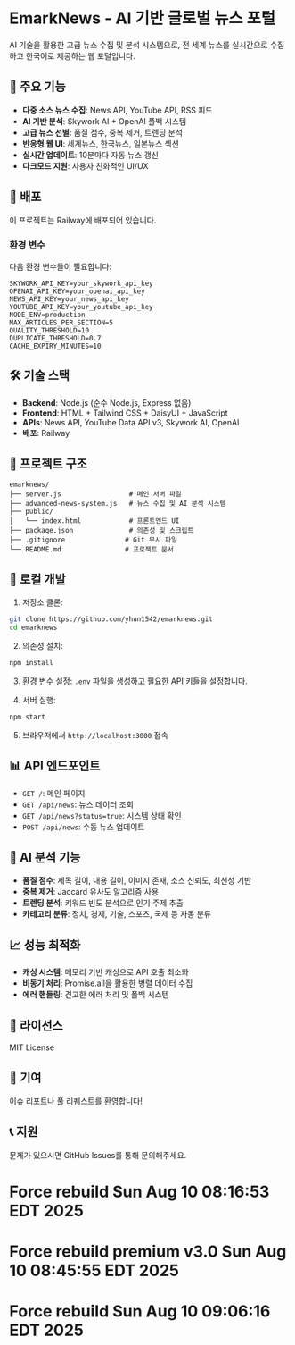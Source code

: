 # EmarkNews - AI 기반 글로벌 뉴스 포털

AI 기술을 활용한 고급 뉴스 수집 및 분석 시스템으로, 전 세계 뉴스를 실시간으로 수집하고 한국어로 제공하는 웹 포털입니다.

## 🌟 주요 기능

- **다중 소스 뉴스 수집**: News API, YouTube API, RSS 피드
- **AI 기반 분석**: Skywork AI + OpenAI 폴백 시스템
- **고급 뉴스 선별**: 품질 점수, 중복 제거, 트렌딩 분석
- **반응형 웹 UI**: 세계뉴스, 한국뉴스, 일본뉴스 섹션
- **실시간 업데이트**: 10분마다 자동 뉴스 갱신
- **다크모드 지원**: 사용자 친화적인 UI/UX

## 🚀 배포

이 프로젝트는 Railway에 배포되어 있습니다.

### 환경 변수

다음 환경 변수들이 필요합니다:

```env
SKYWORK_API_KEY=your_skywork_api_key
OPENAI_API_KEY=your_openai_api_key
NEWS_API_KEY=your_news_api_key
YOUTUBE_API_KEY=your_youtube_api_key
NODE_ENV=production
MAX_ARTICLES_PER_SECTION=5
QUALITY_THRESHOLD=10
DUPLICATE_THRESHOLD=0.7
CACHE_EXPIRY_MINUTES=10
```

## 🛠️ 기술 스택

- **Backend**: Node.js (순수 Node.js, Express 없음)
- **Frontend**: HTML + Tailwind CSS + DaisyUI + JavaScript
- **APIs**: News API, YouTube Data API v3, Skywork AI, OpenAI
- **배포**: Railway

## 📁 프로젝트 구조

```
emarknews/
├── server.js                 # 메인 서버 파일
├── advanced-news-system.js   # 뉴스 수집 및 AI 분석 시스템
├── public/
│   └── index.html            # 프론트엔드 UI
├── package.json              # 의존성 및 스크립트
├── .gitignore               # Git 무시 파일
└── README.md                # 프로젝트 문서
```

## 🔧 로컬 개발

1. 저장소 클론:
```bash
git clone https://github.com/yhun1542/emarknews.git
cd emarknews
```

2. 의존성 설치:
```bash
npm install
```

3. 환경 변수 설정:
`.env` 파일을 생성하고 필요한 API 키들을 설정합니다.

4. 서버 실행:
```bash
npm start
```

5. 브라우저에서 `http://localhost:3000` 접속

## 📊 API 엔드포인트

- `GET /`: 메인 페이지
- `GET /api/news`: 뉴스 데이터 조회
- `GET /api/news?status=true`: 시스템 상태 확인
- `POST /api/news`: 수동 뉴스 업데이트

## 🤖 AI 분석 기능

- **품질 점수**: 제목 길이, 내용 길이, 이미지 존재, 소스 신뢰도, 최신성 기반
- **중복 제거**: Jaccard 유사도 알고리즘 사용
- **트렌딩 분석**: 키워드 빈도 분석으로 인기 주제 추출
- **카테고리 분류**: 정치, 경제, 기술, 스포츠, 국제 등 자동 분류

## 📈 성능 최적화

- **캐싱 시스템**: 메모리 기반 캐싱으로 API 호출 최소화
- **비동기 처리**: Promise.all을 활용한 병렬 데이터 수집
- **에러 핸들링**: 견고한 에러 처리 및 폴백 시스템

## 📄 라이선스

MIT License

## 👥 기여

이슈 리포트나 풀 리퀘스트를 환영합니다!

## 📞 지원

문제가 있으시면 GitHub Issues를 통해 문의해주세요.

# Force rebuild Sun Aug 10 08:16:53 EDT 2025
# Force rebuild premium v3.0 Sun Aug 10 08:45:55 EDT 2025
# Force rebuild Sun Aug 10 09:06:16 EDT 2025
